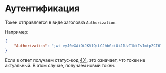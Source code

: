 Аутентификация
===

Токен отправляется в виде заголовка `Authorization`.

Например:

```json
{
	"Authorization": "jwt eyJ0eXAiOiJKV1QiLCJhbGciOiJIUzI1NiIsImtpZCI6ImM4NGQyYTU0LTgyY2ItNGY5Ny1hYjJhLWE5MmFmNjM2ZmY1OCJ9.eyJpc3MiOiJodHRwOlwvXC9hcGkueXVuZXdzLnByb2plY3RcL3YxXC9hdXRoIiwic3ViamVjdCI6eyJpZCI6MTQ2fSwiYXVkIjpbImh0dHA6XC9cL2FwaS55dW5ld3MucHJvamVjdCJdLCJleHAiOjE1NDU4MzAwNjV9.iGOF9CzAUH2ZEoZzw__JkdGrWO0kH9zTh-HzP9hxrfk"
}
```

Если в ответ получаем статус-код [401](http-code/401.md), это означает,
что токен не актуальный.
В этом случае, получаем новый токен.
